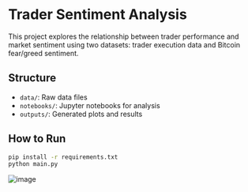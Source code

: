 # Trader Sentiment Analysis

This project explores the relationship between trader performance and market sentiment using two datasets: trader execution data and Bitcoin fear/greed sentiment.

## Structure
- `data/`: Raw data files
- `notebooks/`: Jupyter notebooks for analysis
- `outputs/`: Generated plots and results

## How to Run
```bash
pip install -r requirements.txt
python main.py

```
![image](https://github.com/user-attachments/assets/167f062f-ebf0-4298-b4f3-619916ac3e70)
